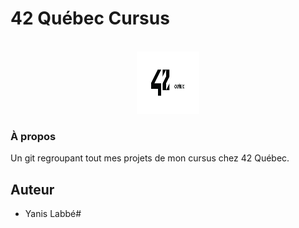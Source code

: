# 42 Québec Cursus

<br />
<div align="center">
	<a href="https://github.com/yanislabbe">
	<img src="images/logo.png" alt="success" width="100" height="100">
	</a>
</div>


### À propos

Un git regroupant tout mes projets de mon cursus chez 42 Québec.

## Auteur

- Yanis Labbé#
